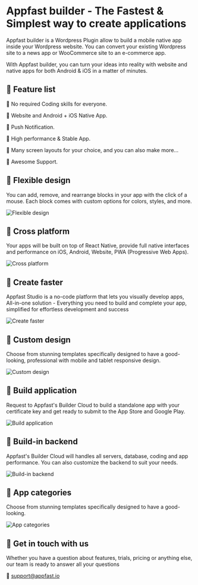 # Appfast builder - The Fastest & Simplest way to create applications

Appfast builder is a Wordpress Plugin allow to build a mobile native app inside your Wordpress website. You can convert your existing Wordpress site to a news app or WooCommerce site to an e-commerce app.

With Appfast builder, you can turn your ideas into reality with website and native apps for both Android & iOS in a matter of minutes.

## 🎉️ Feature list

🚀️ No required Coding skills for everyone.

🚀️ Website and Android + iOS Native App.

🚀️ Push Notification.

🚀️ High performance & Stable App.

🚀️ Many screen layouts for your choice, and you can also make more...

🚀️ Awesome Support.

## 🎉️ Flexible design

You can add, remove, and rearrange blocks in your app with the click of a mouse. Each block comes with custom options for colors, styles, and more.

![Flexible design](https://www.appfast.io/_next/image?url=https%3A%2F%2Fs01.appfast.me%2Fhome%2Fdashboard-ui.png&w=1920&q=75)

## 🎉️ Cross platform

Your apps will be built on top of React Native, provide full native interfaces and performance on iOS, Android, Website, PWA (Progressive Web Apps).

![Cross platform](https://s01.appfast.me/home/cross-platform.svg)

## 🎉️ Create faster

Appfast Studio is a no-code platform that lets you visually develop apps, All-in-one solution - Everything you need to build and complete your app, simplified for effortless development and success

![Create faster](https://www.appfast.io/_next/image?url=https%3A%2F%2Fs01.appfast.me%2Fhome%2Fhero-banner.png&w=3840&q=75)

## 🎉️ Custom design

Choose from stunning templates specifically designed to have a good-looking, professional with mobile and tablet responsive design.

![Custom design](https://s01.appfast.me/home/3-step.svg)

## 🎉️ Build application

Request to Appfast's Builder Cloud to build a standalone app with your certificate key and get ready to submit to the App Store and Google Play.

![Build application](https://www.appfast.io/_next/image?url=https%3A%2F%2Fs01.appfast.me%2Fhome%2Ffeature-02.png&w=1920&q=75)

## 🎉️ Build-in backend

Appfast's Builder Cloud will handles all servers, database, coding and app performance. You can also customize the backend to suit your needs.

![Build-in backend](https://www.appfast.io/_next/image?url=https%3A%2F%2Fs01.appfast.me%2Fhome%2Ffeature-03.png&w=1920&q=75)

## 🎉️ App categories

Choose from stunning templates specifically designed to have a good-looking.

![App categories](https://s01.appfast.me/home/grow-with-appfast-03.svg)

## 🎉️ Get in touch with us

Whether you have a question about features, trials, pricing or anything else, our team is ready to answer all your questions

👀️ <support@appfast.io>
